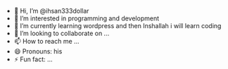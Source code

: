 - 👋 Hi, I’m @ihsan333dollar
- 👀 I’m interested in programming and development
- 🌱 I’m currently learning wordpress and then Inshallah i will learn coding
- 💞️ I’m looking to collaborate on ...
- 📫 How to reach me ...
- 😄 Pronouns: his
- ⚡ Fun fact: ...

<!---
ihsan333dollar/ihsan333dollar is a ✨ special ✨ repository because its `README.md` (this file) appears on your GitHub profile.
You can click the Preview link to take a look at your changes.
--->
